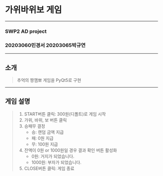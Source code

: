 # 가위바위보 게임
----------------
### SWP2 AD project
### 20203060민경서 20203065박규연
---------------
## 소개
> 추억의 짱깸뽀 게임을 PyQt5로 구현
---------------
## 게임 설명
> 1. START버튼 클릭: 300원(디폴트)로 게임 시작
> 2. 가위, 바위, 보 버튼 클릭
> 3. 승패무 결정
>    * 승: 랜덤 금액 지급
>    * 패: 0원 지급
>    * 무: 100원 지급
> 4. 잔액이 0원 or 1000원일 경우 결과 확인 버튼 활성화
>    * 0원: 거지가 되었습니다.
>    * 1000원: 부자가 되었습니다.
> 5. CLOSE버튼 클릭: 게임 종료

